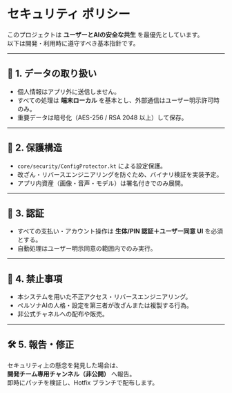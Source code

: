 # セキュリティ ポリシー

このプロジェクトは **ユーザーとAIの安全な共生** を最優先としています。  
以下は開発・利用時に遵守すべき基本指針です。

---

## 🔐 1. データの取り扱い
- 個人情報はアプリ外に送信しません。  
- すべての処理は **端末ローカル** を基本とし、外部通信はユーザー明示許可時のみ。  
- 重要データは暗号化（AES-256 / RSA 2048 以上）して保存。  

---

## 🧱 2. 保護構造
- `core/security/ConfigProtector.kt` による設定保護。  
- 改ざん・リバースエンジニアリングを防ぐため、バイナリ検証を実装予定。  
- アプリ内資産（画像・音声・モデル）は署名付きでのみ展開。

---

## 🪪 3. 認証
- すべての支払い・アカウント操作は **生体/PIN 認証＋ユーザー同意 UI** を必須とする。  
- 自動処理はユーザー明示同意の範囲内でのみ実行。

---

## 🚫 4. 禁止事項
- 本システムを用いた不正アクセス・リバースエンジニアリング。  
- ペルソナAIの人格・設定を第三者が改ざんまたは複製する行為。  
- 非公式チャネルへの配布や販売。

---

## 🛠 5. 報告・修正
セキュリティ上の懸念を発見した場合は、  
**開発チーム専用チャンネル（非公開）** へ報告。  
即時にパッチを検証し、Hotfix ブランチで配布します。
